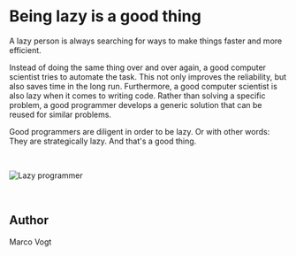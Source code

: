 <!-- BEGIN TITLE -->
# Being lazy is a good thing
<!-- END TITLE -->

<!-- BEGIN BODY -->
A lazy person is always searching for ways to make things faster and more efficient. 

Instead of doing the same thing over and over again, a good computer scientist tries to automate the task. This not only improves the reliability, but also saves time in the long run. Furthermore, a good computer scientist is also lazy when it comes to writing code. Rather than solving a specific problem, a good programmer develops a generic solution that can be reused for similar problems. 

Good programmers are diligent in order to be lazy. Or with other words: They are strategically lazy. And that's a good thing.   
<!-- END BODY -->

<br/>

![Lazy programmer](../images/image-083-being-lazy-is-a-good-thing.svg)

<br/>


## Author
<!-- BEGIN AUTHOR -->
Marco Vogt
<!-- END AUTHOR -->

